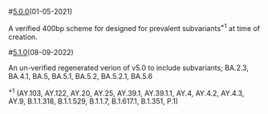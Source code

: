 
#[5.0.0](https://github.com/quick-lab/COV19)(01-05-2021)

A verified 400bp scheme for designed for prevalent subvariants<sup>*1</sup> at time of creation. 

#[5.1.0](https://github.com/quick-lab/COV19)(08-09-2022)

An un-verified regenerated verion of v5.0 to include subvariants; BA.2.3, BA.4.1, BA.5, BA.5.1, BA.5.2, BA.5.2.1, BA.5.6


<sup>*1</sup>
(AY.103, AY.122, AY.20, AY.25, AY.39.1, AY.39.1.1, AY.4, AY.4.2, AY.4.3, AY.9, B.1.1.318, B.1.1.529, B.1.1.7, B.1.617.1, B.1.351, P.1)

